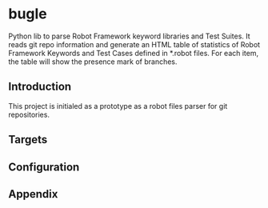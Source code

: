 # bugle

Python lib to parse Robot Framework keyword libraries and Test Suites. 
It reads git repo information and generate an HTML table of statistics of Robot Framework Keywords and Test Cases defined in *.robot files.
For each item, the table will show the presence mark of branches. 

## Introduction

This project is initialed as a prototype as a robot files parser for git repositories.

## Targets


## Configuration


## Appendix





